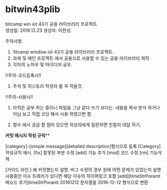 # bitwin43plib
bitcamp  win iot 43기 공용 라이브러리 프로젝트.\
생성일: 2016.12.23
생성자: 이한상.

주의사항.

1. 1itcamp window iot 43기 공용 라이브러리 프로젝트.
2. 과제 및 메인 프로젝트 에서 공용으로 사용할 수 있는 공용 라이브러리 제작.
3. 각자의 노하우 및 아이디어 공우.


!!주의-코드등록시!!

1. 주석 및 히스토리 작성자 를 꼭 적을것.

!!주의-사용시!!

1. 아직은 공부 하는 중이니 파일을 그냥 같다 쓰기 보다는.
   내용을 복사 분석 하거나 이님 보고 직접 코딩 해서 사용 하였으면 함.
   
2. 함수 에서 궁금 함 점이 있으면 작성자에게 질문하면 친철히 대답 하기.


******커밋 메시지 작성 규칙********

[category]-[simple message][detailed description]형식으로 등록
[Category] 작성규칙 예시.
[fix] 잘못된 부분 수정
[add] 기능 추가
[mod] 코드 수정
[rm] 기능삭제

[가이드 라인.]
왜 커밋했는지 설명.
버그 수정의 경우 원래 어떤 문제가 있었는지 설명
사용중인 이슈 트래커가 있다면 해당 이슈의 하이퍼링크 포함
<ex> [add][timeStrPoramt 메소드 추가]timeStrPoramt 20161212 문자열을 2016-12-12 형식으로 변환

 







